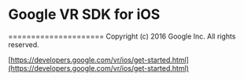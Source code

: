 # Google VR SDK for iOS
=====================
Copyright (c) 2016 Google Inc.  All rights reserved.

[https://developers.google.com/vr/ios/get-started.html](https://developers.google.com/vr/ios/get-started.html)
